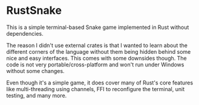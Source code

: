 # RustSnake
This is a simple terminal-based Snake game implemented in Rust without dependencies.

The reason I didn't use external crates is that I wanted to learn about the different corners of the language without them being hidden behind some nice and easy interfaces. This comes with some downsides though. The code is not very portable/cross-platform and won't run under Windows without some changes.

Even though it's a simple game, it does cover many of Rust's core features like multi-threading using channels, FFI to reconfigure the terminal, unit testing, and many more.
